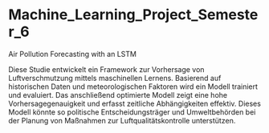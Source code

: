 # Machine_Learning_Project_Semester_6
Air Pollution Forecasting with an LSTM 

Diese Studie entwickelt ein Framework zur Vorhersage von Luftverschmutzung mittels maschinellen
Lernens. Basierend auf historischen Daten und meteorologischen Faktoren wird ein Modell trainiert
und evaluiert. Das anschließend optimierte Modell zeigt eine hohe Vorhersagegenauigkeit und erfasst
zeitliche Abhängigkeiten effektiv. Dieses Modell könnte so politische Entscheidungsträger und
Umweltbehörden bei der Planung von Maßnahmen zur Luftqualitätskontrolle unterstützen.
